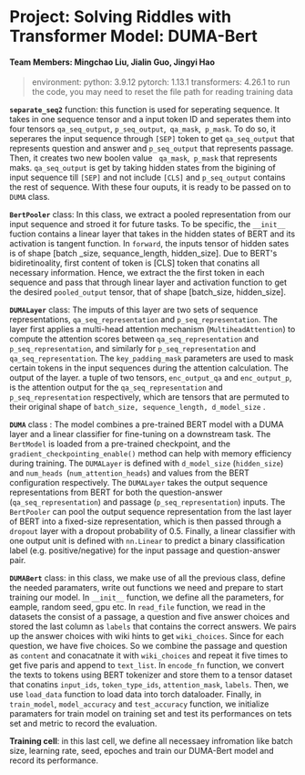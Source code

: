 # Project: Solving Riddles with Transformer Model: DUMA-Bert

#### Team Members: Mingchao Liu, Jialin Guo, Jingyi Hao

>  environment:
> python: 3.9.12
> pytorch: 1.13.1
> transformers: 4.26.1
> to run the code, you may need to reset the file path for reading training data


**`separate_seq2`** function: this function is used for seperating sequence. It takes in one sequence tensor and a input token ID and seperates them into four tensors `qa_seq_output`, `p_seq_output`,` qa_mask`,` p_mask`. To do so, it seperares the input sequence through `[SEP]` token to get `qa_seq_output` that represents question and answer and `p_seq_output` that represents passage. Then, it creates two new boolen value ` qa_mask`,` p_mask` that represents maks. `qa_seq_output` is get by taking hidden states from the bigining of input sequence till `[SEP]` and not include `[CLS]` and `p_seq_output` contains the rest of sequence. With these four ouputs, it is ready to be passed on to `DUMA` class.



**`BertPooler`** class: In this class, we extract a pooled representation from our input sequence and stroed it for future tasks. To be specific, the `__init__` fuction contains a linear layer that takes in the hidden states of BERT and its activation is tangent function. In `forward`, the inputs tensor of hidden sates is of shape [batch _size, sequance_length, hidden_size]. Due to BERT's bidiretinoality, first content of token is [CLS] token that conatins all necessary information. Hence, we extract the the first token in each sequence and pass that through linear layer and activation function to get the desired `pooled_output` tensor, that of shape [batch_size, hidden_size].



**`DUMALayer`** class: The imputs of this layer are two sets of sequence representations, `qa_seq_representation` and `p_seq_representation`. The layer first applies a multi-head attention mechanism (`MultiheadAttention`) to compute the attention scores between `qa_seq_representation` and `p_seq_representation`, and similarly for `p_seq_representation` and `qa_seq_representation`. The `key_padding_mask` parameters are used to mask certain tokens in the input sequences during the attention calculation. The output of the layer. a tuple of two tensors, `enc_output_qa` and `enc_output_p`, is the attention output for the `qa_seq_representation` and `p_seq_representation` respectively, which are tensors that are permuted to their original shape of `batch_size, sequence_length, d_model_size` .



**`DUMA`** class : The model combines a pre-trained BERT model with a DUMA layer and a linear classifier for fine-tuning on a downstream task. The `BertModel` is loaded from a pre-trained checkpoint, and the `gradient_checkpointing_enable()` method can help with memory efficiency during training. The `DUMALayer` is defined with `d_model_size` (`hidden_size`) and `num_heads `(`num_attention_heads`) and  values from the BERT configuration respectively. The `DUMALayer` takes the output sequence representations from BERT for both the question-answer (`qa_seq_representation`) and passage (`p_seq_representation`) inputs. The `BertPooler` can pool the output sequence representation from the last layer of BERT into a fixed-size representation, which is then passed through a `dropout` layer with a dropout probability of 0.5. Finally, a linear classifier with one output unit is defined with `nn.Linear` to predict a binary classification label (e.g. positive/negative) for the input passage and question-answer pair.



**`DUMABert`** class: in this class, we make use of all the previous class, define the needed paramaters, write out functions we need and prepare to start training our model. In `__init__` function, we define all the parameters, for eample, random seed, gpu etc. In `read_file` function, we read in the datasets the consist of a passage, a question and five answer choices and stored the last column as `labels` that contains the correct answers. We pairs up the answer choices with wiki hints to get `wiki_choices`. Since for each question, we have five choices.  So we combine the passage and question as `content` and conacatnate it with `wiki_choices` and repeat it five times to get five paris and append to `text_list`. In `encode_fn` function, we convert the texts to tokens using BERT tokenizer and store them to a tensor dataset that conatins `input_ids`, `token_type_ids`, `attention_mask`, `labels`. Then, we use `load_data` function to load data into torch dataloader. Finally, in `train_model`, `model_accuracy` and `test_accuracy` function, we initialize paramaters for  train model on training set and test its performances on tets set and metric to record the evaluation.



**Training cell**: in this last cell, we define all necessaey infromation like batch size, learning rate, seed, epoches and train our DUMA-Bert model and record its performance.

